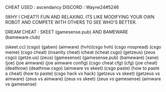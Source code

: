 CHEAT USED : ascendancy
DISCORD : Wayne24#5246

(WHY I CHEAT?)
FUN AND RELAXING. ITS LIKE MODIFYING YOUR OWN ROBOT AND COMPETE WITH OTHERS TO SEE WHO'S BETTER.

DREAM CHEAT : SKEET (gamesense.pub) AND BAMEWARE  (bameware.club)



(skeet.cc) (csgo) (gaben) (aimware) (hvh)(csgo hvh) (csgo nospread) (csgo meme) (csgo cheat) (insanity cheat) icheat (icheat csgo) (getzeus) (zeus csgo) (getze.us) (zeus) (gamesense) (gamesense.pub) (bameware) (xane) (joe) (joe aimware) (joe aimware config) (csgo cheat cfg) (cfg) (joe cheat) (deathrow) (deathrow csgo) (aimware vs skeet) (csgo paste) (how to paste a cheat) (how to paste) (csgo hack vs hack) (getzeus vs skeet) (getzeus vs aimware) (zeus vs aimware) (zeus vs skeet) (zeus vs gamesense) (aimware vs gamesense)
